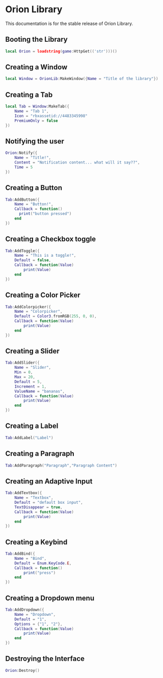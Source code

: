 # Orion Library
This documentation is for the stable release of Orion Library.

## Booting the Library
```lua
local Orion = loadstring(game:HttpGet(('str')))()
```

## Creating a Window
```lua
local Window = OrionLib:MakeWindow({Name = "Title of the library"})
```

## Creating a Tab
```lua
local Tab = Window:MakeTab({
	Name = "Tab 1",
	Icon = "rbxassetid://4483345998"
	PremiumOnly = false
})
```


## Notifying the user
```lua
Orion:Notify({
	Name = "Title!",
	Content = "Notification content... what will it say??",
	Time = 5
})
```

## Creating a Button
```lua
Tab:AddButton({
	Name = "Button!",
	Callback = function()
      print("button pressed")
	end    
})
```

## Creating a Checkbox toggle
```lua
Tab:AddToggle({
	Name = "This is a toggle!",
	Default = false,
	Callback = function(Value)
		print(Value)
	end    
})
```

## Creating a Color Picker
```lua
Tab:AddColorpicker({
	Name = "Colorpicker",
	Default = Color3.fromRGB(255, 0, 0),
	Callback = function(Value)
		print(Value)
	end	  
})
```

## Creating a Slider
```lua
Tab:AddSlider({
	Name = "Slider",
	Min = 0,
	Max = 20,
	Default = 5,
	Increment = 1,
	ValueName = "bananas",
	Callback = function(Value)
		print(Value)
	end    
})
```

## Creating a Label
```lua
Tab:AddLabel("Label")
```

## Creating a Paragraph
```lua
Tab:AddParagraph("Paragraph","Paragraph Content")
```

## Creating an Adaptive Input
```lua
Tab:AddTextbox({
	Name = "Textbox",
	Default = "default box input",
	TextDisappear = true,
	Callback = function(Value)
		print(Value)
	end	  
})
```

## Creating a Keybind
```lua
Tab:AddBind({
	Name = "Bind",
	Default = Enum.KeyCode.E,
	Callback = function()
		print("press")
	end    
})
```

## Creating a Dropdown menu
```lua
Tab:AddDropdown({
	Name = "Dropdown",
	Default = "1",
	Options = {"1", "2"},
	Callback = function(Value)
		print(Value)
	end    
})
```

## Destroying the Interface
```lua
Orion:Destroy()
```

